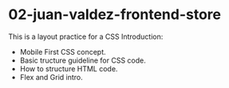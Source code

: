 # 02-juan-valdez-frontend-store

This is a layout practice for a CSS Introduction:

- Mobile First CSS concept.
- Basic tructure guideline for CSS code.
- How to structure HTML code.
- Flex and Grid intro.
